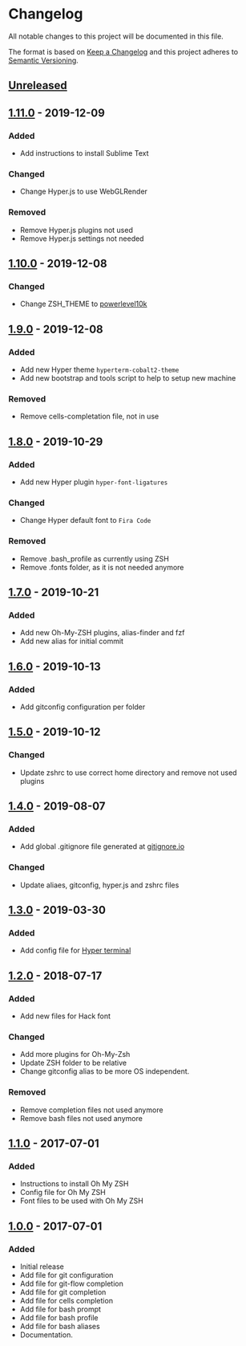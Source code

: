# Changelog

All notable changes to this project will be documented in this file.

The format is based on [Keep a Changelog](http://keepachangelog.com/)
and this project adheres to [Semantic Versioning](http://semver.org/).

## [Unreleased]

## [1.11.0] - 2019-12-09

### Added

- Add instructions to install Sublime Text

### Changed

- Change Hyper.js to use WebGLRender

### Removed

- Remove Hyper.js plugins not used
- Remove Hyper.js settings not needed

## [1.10.0] - 2019-12-08

### Changed

- Change ZSH_THEME to [powerlevel10k](https://github.com/romkatv/powerlevel10k)

## [1.9.0] - 2019-12-08

### Added

- Add new Hyper theme `hyperterm-cobalt2-theme`
- Add new bootstrap and tools script to help to setup new machine

### Removed

- Remove cells-completation file, not in use

## [1.8.0] - 2019-10-29

### Added

- Add new Hyper plugin `hyper-font-ligatures`

### Changed

- Change Hyper default font to `Fira Code`

### Removed

- Remove .bash_profile as currently using ZSH
- Remove .fonts folder, as it is not needed anymore

## [1.7.0] - 2019-10-21

### Added

- Add new Oh-My-ZSH plugins, alias-finder and fzf
- Add new alias for initial commit

## [1.6.0] - 2019-10-13

### Added

- Add gitconfig configuration per folder

## [1.5.0] - 2019-10-12

### Changed

- Update zshrc to use correct home directory and remove not used plugins

## [1.4.0] - 2019-08-07

### Added

- Add global .gitignore file generated at [gitignore.io](http://www.gitignore.io/)

### Changed

- Update aliaes, gitconfig, hyper.js and zshrc files

## [1.3.0] - 2019-03-30

### Added

- Add config file for [Hyper terminal](https://hyper.is)

## [1.2.0] - 2018-07-17

### Added

- Add new files for Hack font

### Changed

- Add more plugins for Oh-My-Zsh
- Update ZSH folder to be relative
- Change gitconfig alias to be more OS independent.

### Removed

- Remove completion files not used anymore
- Remove bash files not used anymore

## [1.1.0] - 2017-07-01

### Added

- Instructions to install Oh My ZSH
- Config file for Oh My ZSH
- Font files to be used with Oh My ZSH

## [1.0.0] - 2017-07-01

### Added

- Initial release
- Add file for git configuration
- Add file for git-flow completion
- Add file for git completion
- Add file for cells completion
- Add file for bash prompt
- Add file for bash profile
- Add file for bash aliases
- Documentation.


[Unreleased]: https://github.com/trystan2k/dotfiles/compare/master...develop
[1.11.0]: https://github.com/trystan2k/dotfiles/compare/v1.10.0...v1.11.0
[1.10.0]: https://github.com/trystan2k/dotfiles/compare/v1.9.0...v1.10.0
[1.9.0]: https://github.com/trystan2k/dotfiles/compare/v1.8.0...v1.9.0
[1.8.0]: https://github.com/trystan2k/dotfiles/compare/v1.7.0...v1.8.0
[1.7.0]: https://github.com/trystan2k/dotfiles/compare/v1.6.0...v1.7.0
[1.6.0]: https://github.com/trystan2k/dotfiles/compare/v1.5.0...v1.6.0
[1.5.0]: https://github.com/trystan2k/dotfiles/compare/v1.4.0...v1.5.0
[1.4.0]: https://github.com/trystan2k/dotfiles/compare/v1.3.0...v1.4.0
[1.3.0]: https://github.com/trystan2k/dotfiles/compare/v1.2.0...v1.3.0
[1.2.0]: https://github.com/trystan2k/dotfiles/compare/v1.1.0...v1.2.0
[1.1.0]: https://github.com/trystan2k/dotfiles/compare/v1.0.0...v1.1.0
[1.0.0]: https://github.com/trystan2k/dotfiles/compare/master...v1.0.0